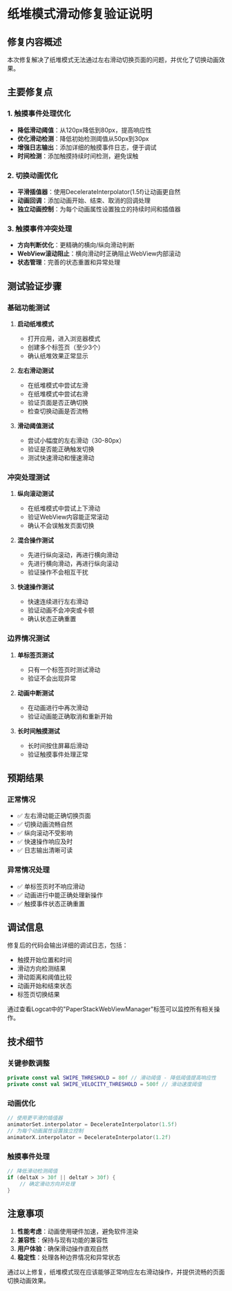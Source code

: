 # 纸堆模式滑动修复验证说明

## 修复内容概述

本次修复解决了纸堆模式无法通过左右滑动切换页面的问题，并优化了切换动画效果。

## 主要修复点

### 1. 触摸事件处理优化
- **降低滑动阈值**：从120px降低到80px，提高响应性
- **优化滑动检测**：降低初始检测阈值从50px到30px
- **增强日志输出**：添加详细的触摸事件日志，便于调试
- **时间检测**：添加触摸持续时间检测，避免误触

### 2. 切换动画优化
- **平滑插值器**：使用DecelerateInterpolator(1.5f)让动画更自然
- **动画回调**：添加动画开始、结束、取消的回调处理
- **独立动画控制**：为每个动画属性设置独立的持续时间和插值器

### 3. 触摸事件冲突处理
- **方向判断优化**：更精确的横向/纵向滑动判断
- **WebView滚动阻止**：横向滑动时正确阻止WebView内部滚动
- **状态管理**：完善的状态重置和异常处理

## 测试验证步骤

### 基础功能测试
1. **启动纸堆模式**
   - 打开应用，进入浏览器模式
   - 创建多个标签页（至少3个）
   - 确认纸堆效果正常显示

2. **左右滑动测试**
   - 在纸堆模式中尝试左滑
   - 在纸堆模式中尝试右滑
   - 验证页面是否正确切换
   - 检查切换动画是否流畅

3. **滑动阈值测试**
   - 尝试小幅度的左右滑动（30-80px）
   - 验证是否能正确触发切换
   - 测试快速滑动和慢速滑动

### 冲突处理测试
1. **纵向滚动测试**
   - 在纸堆模式中尝试上下滑动
   - 验证WebView内容能正常滚动
   - 确认不会误触发页面切换

2. **混合操作测试**
   - 先进行纵向滚动，再进行横向滑动
   - 先进行横向滑动，再进行纵向滚动
   - 验证操作不会相互干扰

3. **快速操作测试**
   - 快速连续进行左右滑动
   - 验证动画不会冲突或卡顿
   - 确认状态正确重置

### 边界情况测试
1. **单标签页测试**
   - 只有一个标签页时测试滑动
   - 验证不会出现异常

2. **动画中断测试**
   - 在动画进行中再次滑动
   - 验证动画能正确取消和重新开始

3. **长时间触摸测试**
   - 长时间按住屏幕后滑动
   - 验证触摸事件处理正常

## 预期结果

### 正常情况
- ✅ 左右滑动能正确切换页面
- ✅ 切换动画流畅自然
- ✅ 纵向滚动不受影响
- ✅ 快速操作响应及时
- ✅ 日志输出清晰可读

### 异常情况处理
- ✅ 单标签页时不响应滑动
- ✅ 动画进行中能正确处理新操作
- ✅ 触摸事件状态正确重置

## 调试信息

修复后的代码会输出详细的调试日志，包括：
- 触摸开始位置和时间
- 滑动方向检测结果
- 滑动距离和阈值比较
- 动画开始和结束状态
- 标签页切换结果

通过查看Logcat中的"PaperStackWebViewManager"标签可以监控所有相关操作。

## 技术细节

### 关键参数调整
```kotlin
private const val SWIPE_THRESHOLD = 80f // 滑动阈值 - 降低阈值提高响应性
private const val SWIPE_VELOCITY_THRESHOLD = 500f // 滑动速度阈值
```

### 动画优化
```kotlin
// 使用更平滑的插值器
animatorSet.interpolator = DecelerateInterpolator(1.5f)
// 为每个动画属性设置独立控制
animatorX.interpolator = DecelerateInterpolator(1.2f)
```

### 触摸事件处理
```kotlin
// 降低滑动检测阈值
if (deltaX > 30f || deltaY > 30f) {
    // 确定滑动方向并处理
}
```

## 注意事项

1. **性能考虑**：动画使用硬件加速，避免软件渲染
2. **兼容性**：保持与现有功能的兼容性
3. **用户体验**：确保滑动操作直观自然
4. **稳定性**：处理各种边界情况和异常状态

通过以上修复，纸堆模式现在应该能够正常响应左右滑动操作，并提供流畅的页面切换动画效果。


